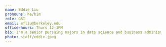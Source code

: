 ```yaml
---
name: Eddie Liu
pronouns: he/him
role: GSI
email: efliu@berkeley.edu
office-hours: Thurs 12-1PM
bio: I'm a senior pursuing majors in data science and business administration, and this is my third semester as a uGSI on course staff! In my free time, I enjoy weight training, listening to electronic dance music, and watching Marvel movies/shows.
photo: staff/eddie.jpeg
---
```

